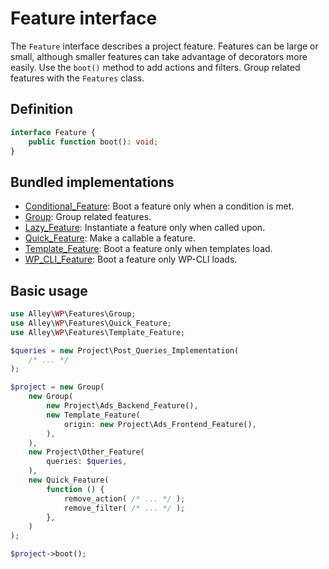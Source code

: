 # Feature interface

The `Feature` interface describes a project feature. Features can be large or small, although smaller features can take advantage of decorators more easily. Use the `boot()` method to add actions and filters. Group related features with the `Features` class.

## Definition

```php
interface Feature {
    public function boot(): void;
}
```

## Bundled implementations

- [Conditional_Feature](https://github.com/alleyinteractive/wp-type-extensions/blob/main/src/alley/wp/features/class-conditional-feature.php): Boot a feature only when a condition is met.
- [Group](https://github.com/alleyinteractive/wp-type-extensions/blob/main/src/alley/wp/features/class-group.php): Group related features.
- [Lazy_Feature](https://github.com/alleyinteractive/wp-type-extensions/blob/main/src/alley/wp/features/class-lazy-feature.php): Instantiate a feature only when called upon.
- [Quick_Feature](https://github.com/alleyinteractive/wp-type-extensions/blob/main/src/alley/wp/features/class-quick-feature.php): Make a callable a feature.
- [Template_Feature](https://github.com/alleyinteractive/wp-type-extensions/blob/main/src/alley/wp/features/class-template-feature.php): Boot a feature only when templates load.
- [WP_CLI_Feature](https://github.com/alleyinteractive/wp-type-extensions/blob/main/src/alley/wp/features/class-wp-cli-feature.php): Boot a feature only WP-CLI loads.

## Basic usage

```php
use Alley\WP\Features\Group;
use Alley\WP\Features\Quick_Feature;
use Alley\WP\Features\Template_Feature;

$queries = new Project\Post_Queries_Implementation(
	/* ... */
);

$project = new Group(
	new Group(
		new Project\Ads_Backend_Feature(),
		new Template_Feature(
			origin: new Project\Ads_Frontend_Feature(),
		),
	),
	new Project\Other_Feature(
		queries: $queries,
	),
	new Quick_Feature(
		function () {
			remove_action( /* ... */ );
			remove_filter( /* ... */ );
		},
	)
);

$project->boot();
```
